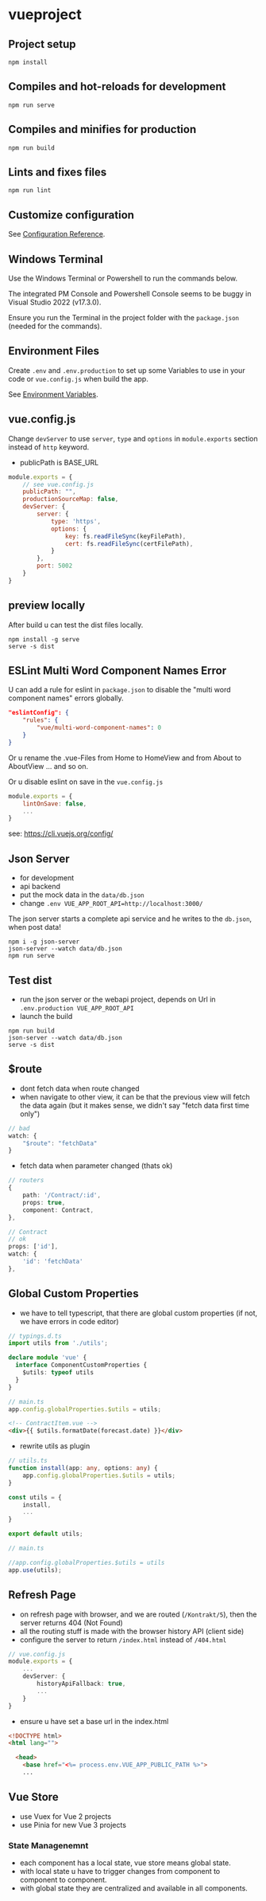 # vueproject

## Project setup
```
npm install
```

## Compiles and hot-reloads for development
```
npm run serve
```

## Compiles and minifies for production
```
npm run build
```

## Lints and fixes files
```
npm run lint
```

## Customize configuration
See [Configuration Reference](https://cli.vuejs.org/config/).

## Windows Terminal
Use the Windows Terminal or Powershell to run the commands below.

The integrated PM Console and Powershell Console seems to be buggy
in Visual Studio 2022 (v17.3.0).

Ensure you run the Terminal in the project folder with the 
``package.json`` (needed for the commands).

## Environment Files
Create ``.env`` and ``.env.production`` to set up some Variables to use
in your code or ``vue.config.js`` when build the app.

See [Environment Variables](https://cli.vuejs.org/guide/mode-and-env.html#using-env-variables-in-client-side-code).

## vue.config.js
Change ``devServer`` to use ``server``, ``type`` and ``options`` in
``module.exports`` section instead of ``http`` keyword.

- publicPath is BASE_URL


```javascript
module.exports = {
    // see vue.config.js
    publicPath: "",
    productionSourceMap: false,
    devServer: {
        server: {
            type: 'https',
            options: {
                key: fs.readFileSync(keyFilePath),
                cert: fs.readFileSync(certFilePath),
            }
        },
        port: 5002
    }
}
```

## preview locally
After build u can test the dist files locally.

```
npm install -g serve
serve -s dist
```

## ESLint Multi Word Component Names Error
U can add a rule for eslint in ``package.json`` 
to disable the "multi word component names" errors globally.

```json
"eslintConfig": {
    "rules": {
        "vue/multi-word-component-names": 0
    }
}
```

Or u rename the .vue-Files from Home to HomeView
and from About to AboutView ... and so on.

Or u disable eslint on save in the ``vue.config.js``

```javascript
module.exports = {
    lintOnSave: false,
    ...
}
```

see: https://cli.vuejs.org/config/

## Json Server

- for development
- api backend
- put the mock data in the ``data/db.json``
- change ```.env VUE_APP_ROOT_API=http://localhost:3000/```

The json server starts a complete api service and he writes to the ``db.json``, when post data!

```
npm i -g json-server
json-server --watch data/db.json
npm run serve
```

## Test dist

- run the json server or the webapi project, depends on Url in ``.env.production VUE_APP_ROOT_API``
- launch the build

```
npm run build
json-server --watch data/db.json
serve -s dist
```
## $route

- dont fetch data when route changed
- when navigate to other view, it can be that the previous view will fetch the data again (but it makes sense, we didn't say "fetch data first time only")

```typescript
// bad
watch: {
    "$route": "fetchData"
}
```

- fetch data when parameter changed (thats ok)

```typescript
// routers
{
    path: '/Contract/:id',
    props: true,
    component: Contract,
},
```

```typescript
// Contract
// ok
props: ['id'],
watch: {
    'id': 'fetchData'
},
```

## Global Custom Properties

- we have to tell typescript, that there are global custom properties (if not, we have errors in code editor)

```typescript
// typings.d.ts
import utils from './utils';

declare module 'vue' {
  interface ComponentCustomProperties {
    $utils: typeof utils
  }
}

```

```typescript
// main.ts
app.config.globalProperties.$utils = utils;
```

```html
<!-- ContractItem.vue -->
<div>{{ $utils.formatDate(forecast.date) }}</div>
```

- rewrite utils as plugin

```typescript
// utils.ts
function install(app: any, options: any) {
    app.config.globalProperties.$utils = utils;
}

const utils = {
    install,
    ...
}

export default utils;
```

```typescript
// main.ts

//app.config.globalProperties.$utils = utils
app.use(utils);
```


## Refresh Page

- on refresh page with browser, and we are routed (``/Kontrakt/5``), then the server returns 404 (Not Found)
- all the routing stuff is made with the browser history API (client side)
- configure the server to return ``/index.html`` instead of ``/404.html``

```typescript
// vue.config.js
module.exports = {
    ...
    devServer: {
        historyApiFallback: true,
        ...
    }
}
```

- ensure u have set a base url in the index.html

```html
<!DOCTYPE html>
<html lang="">

  <head>
    <base href="<%= process.env.VUE_APP_PUBLIC_PATH %>">
    ...
```

## Vue Store

- use Vuex for Vue 2 projects
- use Pinia for new Vue 3 projects

### State Managenemnt

- each component has a local state, vue store means global state.
- with local state u have to trigger changes from component to component to component.
- with global state they are centralized and available in all components.

